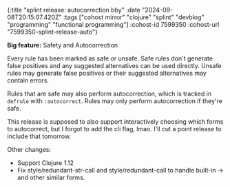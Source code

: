 {:title "splint release: autocorrection bby"
 :date "2024-09-08T20:15:07.420Z"
 :tags ["cohost mirror" "clojure" "splint" "devblog" "programming" "functional programming"]
 :cohost-id 7599350
 :cohost-url "7599350-splint-release-auto"}

**Big feature:** Safety and Autocorrection

Every rule has been marked as safe or unsafe. Safe rules don't generate false positives and any suggested alternatives can be used directly. Unsafe rules may generate false positives or their suggested alternatives may contain errors.

Rules that are safe may also perform autocorrection, which is tracked in `defrule` with `:autocorrect`. Rules may only perform autocorrection if they're safe.

This release is supposed to also support interactively choosing which forms to autocorrect, but I forgot to add the cli flag, lmao. I'll cut a point release to include that tomorrow.

Other changes:

* Support Clojure 1.12
* Fix style/redundant-str-call and style/redundant-call to handle built-in -> and other similar forms.